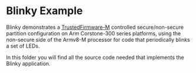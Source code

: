 # Blinky Example

Blinky demonstrates a [TrustedFirmware-M](https://www.trustedfirmware.org/projects/tf-m/) controlled secure/non-secure partition configuration on Arm Corstone-300 series platforms, using the non-secure side of the Armv8-M processor for code that periodically blinks a set of LEDs.

In this folder you will find all the source code needed that implements the Blinky application.
